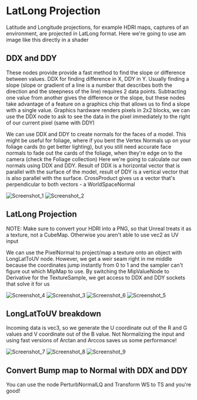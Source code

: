 # LatLong Projection
Latitude and Longitude projections, for example HDRI maps, captures of an environment, are projected in LatLong format. Here we're going to use am image like this directly in a shader

## DDX and DDY
These nodes provide provide a fast method to find the slope or difference between values. DDX for finding difference in X, DDY in Y. Usually finding a slope (slope or gradient of a line is a number that describes both the direction and the steepness of the line) requires 2 data points. Subtracting one value from another gives the difference or the slope, but these nodes take advantage of a feature on a graphics chip that allows us to find a slope with a single value. Graphics hardware renders pixels in 2x2 blocks, we can use the DDX node to ask to see the data in the pixel immediately to the right of our current pixel (same with DDY)

We can use DDX and DDY to create normals for the faces of a model. This might be useful for foliage, where if you bent the Vertex Normals up on your foliage cards (to get better lighting), but you still need accurate face normals to fade out the cards of the foliage, when they're edge on to the camera (check the Foliage collection)
Here we're going to calculate our own normals using DDX and DDY. Result of DDX is a horizontal vector that is parallel with the surface of the model, result of DDY is a vertical vector that is also parallel with the surface. CrossProduct gives us a vector that's perpendicular to both vectors - a WorldSpaceNormal

![Screenshot_1](https://user-images.githubusercontent.com/36862146/224826437-9c37d7ae-c886-4242-99aa-abbebdeb9c5c.png)
![Screenshot_2](https://user-images.githubusercontent.com/36862146/224826431-e9c1bb03-0e98-4392-813b-8f0fb34369ab.png)

## LatLong Projection
NOTE: Make sure to convert your HDRI into a PNG, so that Unreal treats it as a texture, not a CubeMap. Otherwise you aren't able to use vec2 as UV input

We can use the PixelNormal to project/map a texture onto an object with LongLatToUV node. However, we get a weir seam right in me middle because the coordinates jump instantly from 0 to 1 and the sampler can't figure out which MipMap to use. By switching the MipValueNode to Derivative for the TextureSample, we get access to DDX and DDY sockets that solve it for us

![Screenshot_4](https://user-images.githubusercontent.com/36862146/224826397-e25800d5-3e37-4721-afc5-59513a72b3ab.png)
![Screenshot_3](https://user-images.githubusercontent.com/36862146/224826394-10a3997c-02c5-4504-8a9f-7f99557f95ab.png)
![Screenshot_6](https://user-images.githubusercontent.com/36862146/224826402-2a6b705e-88ee-43b1-a924-09420d7645e1.png)
![Screenshot_5](https://user-images.githubusercontent.com/36862146/224826399-e7f3319c-5509-4c82-b358-503b3720f74e.png)

## LongLatToUV breakdown
Incoming data is vec3, so we generate the U coordinate out of the R and G values and V coordinate out of the B value. Not Normalizing the input and using fast versions of Arctan and Arccos saves us some performance!

![Screenshot_7](https://user-images.githubusercontent.com/36862146/224826405-5616b907-9de6-46e9-8c70-a74b2518e87a.png)
![Screenshot_8](https://user-images.githubusercontent.com/36862146/224826409-fd019c3c-f0ff-42b6-8ee7-d49bf791d5e7.png)
![Screenshot_9](https://user-images.githubusercontent.com/36862146/224829885-8f1bb9d9-3d06-482a-8a1d-b54acd4ace4e.png)

## Convert Bump map to Normal with DDX and DDY
You can use the node PerturbNormalLQ and Transform WS to TS and you're good!
